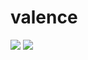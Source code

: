 # valence
![](https://github.com/CoderYLZhang/YLRemindBtn/raw/master/images/1.png)
![](https://github.com/CoderYLZhang/YLRemindBtn/raw/master/images/2.png)
